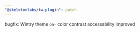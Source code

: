 ```yaml
---
"@skeletonlabs/tw-plugin": patch
---
```


bugfix: Wintry theme `on-` color contrast accessability improved
